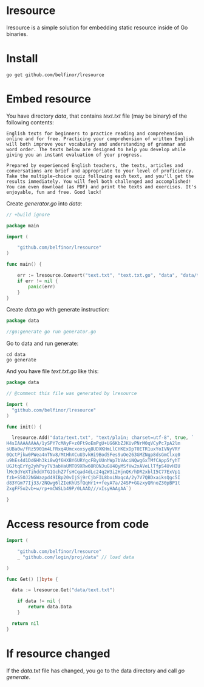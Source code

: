 # lresource

lresource is a simple solution for embedding static resource inside of Go binaries.

# Install

```
go get github.com/belfinor/lresource
```

# Embed resource

You have directory *data*, that contains *text.txt* file (may be binary) of the following contents:

```
English texts for beginners to practice reading and comprehension online and for free. Practicing your comprehension of written English will both improve your vocabulary and understanding of grammar and word order. The texts below are designed to help you develop while giving you an instant evaluation of your progress.

Prepared by experienced English teachers, the texts, articles and conversations are brief and appropriate to your level of proficiency. Take the multiple-choice quiz following each text, and you'll get the results immediately. You will feel both challenged and accomplished! You can even download (as PDF) and print the texts and exercises. It's enjoyable, fun and free. Good luck!
```

Create *generator.go* into *data*:

```go
// +build ignore

package main

import (

	"github.com/belfinor/lresource"
)

func main() {

	err := lresource.Convert("text.txt", "text.txt.go", "data", "data/text.txt", false)
	if err != nil {
		panic(err)
	}
}
```

Create *data.go* with generate instruction:

```go
package data

//go:generate go run generator.go
```

Go to data and run generate:

```
cd data
go generate
```

And you have file *text.txt.go* like this:

```go
package data

// @comment this file was generated by lresource

import (
  "github.com/belfinor/lresource"
)

func init() {

  lresource.Add("data/text.txt", "text/plain; charset=utf-8", true, `
H4sIAAAAAAAA/1ySPY7cMAyF+z0Ft9oEmPgU+UG6KbZJKUvPNrM0qVCyPc7pA2lm
sUBa0w/fRz5901m4LFRxq4Umcxoxsyq8UDXKHmLlCHKExDpT0ETR1uxYoIVNyVRY
0QctPjkw0PWea4nTNv8/MtHhXCuU3vkHi9BodSFes9uOe263GMZNgp8dsGmClxq0
u9hEs4d1Dd6Hh3ki8wQf6HXBY6URYgcFByUUnhWp7bVAciNQwg6xTMfCApp5fyhT
UGJtqErYg2yhPsy7V3abHaUMT09XRw6ORONJuGU4QyMSfVw2xAVeLlTfpS4UvHIU
lMc9dYeXTihddXTG1GchZ7fsHCqad4dLc24q2W3i2HjnQK/hDR2xblI5C77ExVp1
fzb+S5OJ2NGWazpd49IBp20vIjSj9rCjbFIL8boiNaqcA/2y7V7QBDxaiksQgc5I
d83YGm77Ij33/2NQwg6lZIeKhUSfQqHr1++feyA7a/24SP+GGzxyQRnoZ30pBP1t
ZxgFF5o2vb+w/rp+mCWSLb49P/0LAAD///xIsyHAAgAA`)

}
```

# Access resource from code

```go
import (

	"github.com/belfinor/lresource"
	_ "github.com/login/proj/data" // load data

)

func Get() []byte {

  data := lresource.Get("data/text.txt")

	if data != nil {
		return data.Data
	}

  return nil
}
```

# If resource changed

If the *data.txt* file has changed, you go to the data directory and call *go generate*.
